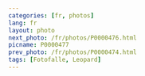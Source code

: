 ```yaml
---
categories: [fr, photos]
lang: fr
layout: photo
next_photo: /fr/photos/P0000476.html
picname: P0000477
prev_photo: /fr/photos/P0000474.html
tags: [Fotofalle, Leopard]
---
```

